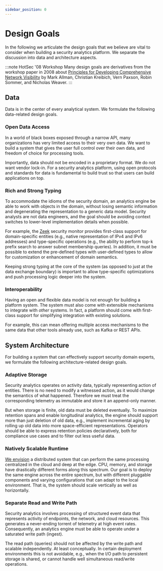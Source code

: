 ```yaml
---
sidebar_position: 0
---
```


# Design Goals

In the following we articulate the design goals that we believe are vital to
consider when building a security analytics platform. We separate the discussion
into data and architecture aspects.

:::note HotSec '08 Workshop
Many design goals are derivatives from the workshop paper in 2008 about
[Principles for Developing Comprehensive Network Visibility][hotsec08] by Mark
Allman, Christian Kreibich, Vern Paxson, Robin Sommer, and Nicholas Weaver.
:::

[hotsec08]: https://www.icir.org/mallman/papers/awareness-hotsec08.pdf

## Data

Data is in the center of every analytical system. We formulate the following
data-related design goals.

### Open Data Access

In a world of black boxes exposed through a narrow API, many organizations has
very limited access to their very own data. We want to build a system that gives
the user full control over their own data, and freedom of choice for processing
tools.

Importantly, data should not be encoded in a proprietary format. We do not want
vendor lock-in. For a security analytics platform, using open protocols and
standards for data is fundamental to build trust so that users can build
applications on top.

### Rich and Strong Typing

To accommodate the idioms of the security domain, an analytics engine be able to
work with objects in the domain, without losing semantic information and
degenerating the representation to a generic data model. Security analysts are
not data engineers, and the goal should be avoiding context switches to
lower-level implementation details when possible.

For example, the [Zeek](https://zeek.org) security monitor provides first-class
support for domain-specific entities (e.g., native representation of IPv4 and
IPv6 addresses) and type-specific operations (e.g., the ability to perform top-k
prefix search to answer subnet membership queries). In addition, it must be
possible to extend the pre-defined types with user-defined types to allow for
customization or enhancement of domain semantics.

Keeping strong typing at the core of the system (as opposed to just at the data
exchange boundary) is important to allow type-specific optimizations and push
processing logic deeper into the system.

### Interoperability

Having an open and flexible data model is not enough for building a platform
system. The system must also come with extensible mechanisms to integrate with
*other* systems. In fact, a platform should come with first-class support for
simplifying integration with existing solutions.

For example, this can mean offering multiple access mechanisms to the same data
that other tools already use, such as Kafka or REST APIs.

## System Architecture

For building a system that can effectively support security domain experts, we
formulate the following architecture-related design goals.

### Adaptive Storage

Security analytics operates on activity data, typically representing action of
entities. There is no need to modify a witnessed action, as it would change the
semantics of what happened. Therefore we must treat the corresponding telemetry
as immutable and store it an append-only manner.

But when storage is finite, old data must be deleted eventually. To maximize
retention spans and enable longitudinal analytics, the engine should support
more than just deletion of old data, e.g., implement incremental aging by
rolling up old data into more space-efficient representations. Operators should
be able to express retention policies declaratively, both for compliance use
cases and to filter out less useful data.

### Natively Scalable Runtime

[We envision](/docs/about-vast/vision) a distributed system that can perform the
same processing centralized in the cloud and deep at the edge. CPU, memory, and
storage have drastically different forms along this spectrum. Our goal is to
deploy the same engine across the entire spectrum, but with different pluggable
components and varying configurations that can adapt to the local environment.
That is, the system should scale vertically as well as horizontally.

### Separate Read and Write Path

Security analytics involves processing of structured event data that represents
activity of endpoints, the network, and cloud resources. This generates a
never-ending torrent of telemetry at high event rates. Consequently, an
analytics engine must be able to operate under a saturated write path (ingest).

The read path (queries) should not be affected by the write path and scalable
independently. At least conceptually. In certain deployment environments this is
not avoidable, e.g., when the I/O path to persistent storage is shared, or
cannot handle well simultaneous read/write operations.

